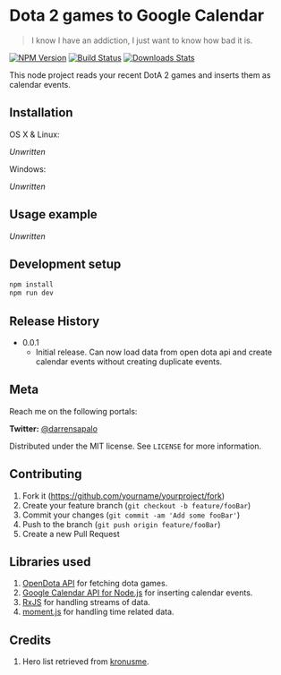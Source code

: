 # Dota 2 games to Google Calendar
> I know I have an addiction, I just want to know how bad it is.

[![NPM Version][npm-image]][npm-url]
[![Build Status][travis-image]][travis-url]
[![Downloads Stats][npm-downloads]][npm-url]

This node project reads your recent DotA 2 games and inserts them as calendar events.

## Installation

OS X & Linux:

_Unwritten_

Windows:

_Unwritten_

## Usage example

_Unwritten_

## Development setup

```sh
npm install
npm run dev
```

## Release History

* 0.0.1
    * Initial release. Can now load data from open dota api and create calendar events without creating duplicate events.

## Meta

Reach me on the following portals:

**Twitter:** [@darrensapalo](https://twitter.com/darrensapalo) 

Distributed under the MIT license. See ``LICENSE`` for more information.

## Contributing

1. Fork it (<https://github.com/yourname/yourproject/fork>)
2. Create your feature branch (`git checkout -b feature/fooBar`)
3. Commit your changes (`git commit -am 'Add some fooBar'`)
4. Push to the branch (`git push origin feature/fooBar`)
5. Create a new Pull Request

<!-- Markdown link & img dfn's -->
[npm-image]: https://img.shields.io/npm/v/datadog-metrics.svg?style=flat-square
[npm-url]: https://npmjs.org/package/datadog-metrics
[npm-downloads]: https://img.shields.io/npm/dm/datadog-metrics.svg?style=flat-square
[travis-image]: https://img.shields.io/travis/dbader/node-datadog-metrics/master.svg?style=flat-square
[travis-url]: https://travis-ci.org/dbader/node-datadog-metrics
[wiki]: https://github.com/yourname/yourproject/wiki

## Libraries used

1. [OpenDota API](https://docs.opendota.com/#section/Introduction) for fetching dota games.
2. [Google Calendar API for Node.js](https://developers.google.com/calendar/quickstart/nodejs) for inserting calendar events.
3. [RxJS](https://github.com/ReactiveX/rxjs) for handling streams of data.
4. [moment.js](https://momentjs.com/) for handling time related data.

## Credits

1. Hero list retrieved from [kronusme](https://github.com/kronusme/dota2-api/blob/master/data/heroes.json).